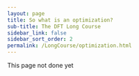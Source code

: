 ```yaml
---
layout: page
title: So what is an optimization?
sub-title: The DFT Long Course
sidebar_link: false
sidebar_sort_order: 2
permalink: /LongCourse/optimization.html
---
```


This page not done yet
